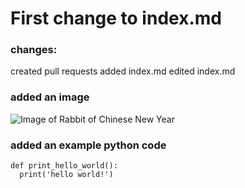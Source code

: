 # First change to index.md
### changes:
created pull requests
added index.md
edited index.md

### added an image
![Image of Rabbit of Chinese New Year](https://images.mypandit.com/myPandit_web/images/Content/Rabbit-astrology.webp)

### added an example python code
```
def print_hello_world():
  print('hello world!')
```
